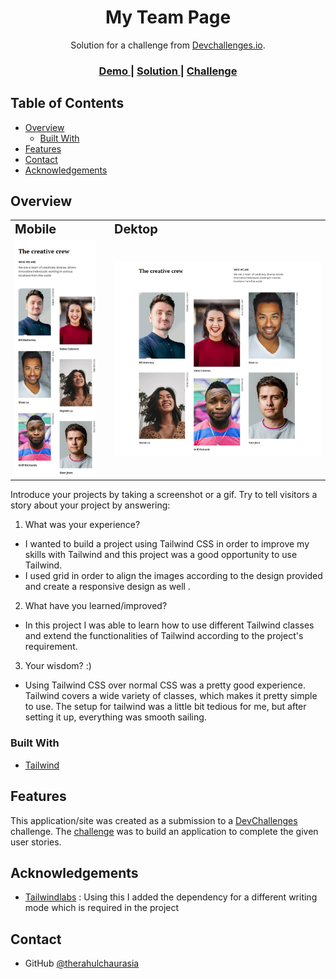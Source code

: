 <!-- Please update value in the {}  -->

<h1 align="center">My Team Page</h1>

<div align="center">
   Solution for a challenge from  <a href="http://devchallenges.io" target="_blank">Devchallenges.io</a>.
</div>

<div align="center">
  <h3>
    <a href="https://rc-my-team-master.netlify.app/">
      Demo
    </a>
    <span> | </span>
    <a href="https://github.com/therahulchaurasia/my-team-page-master">
      Solution
    </a>
    <span> | </span>
    <a href="https://devchallenges.io/challenges/hhmesazsqgKXrTkYkt0U">
      Challenge
    </a>
  </h3>
</div>

<!-- TABLE OF CONTENTS -->

## Table of Contents

- [Overview](#overview)
  - [Built With](#built-with)
- [Features](#features)
- [Contact](#contact)
- [Acknowledgements](#acknowledgements)

<!-- OVERVIEW -->

## Overview

<table>
<tr>
<td><b style="font-size:20px">Mobile</b></td>
<td><b style="font-size:20px">Dektop</b></td>
</tr>
<tr>
<td><img src="./public/screenshots/mobile-design.png" width="90%" /></td>
<td><img src="./public/screenshots/desktop-design.png"/></td>
</tr>
</table>

Introduce your projects by taking a screenshot or a gif. Try to tell visitors a story about your project by answering:

1. What was your experience?

- I wanted to build a project using Tailwind CSS in order to improve my skills with Tailwind and this project was a good opportunity to use Tailwind.
- I used grid in order to align the images according to the design provided and create a responsive design as well .

2. What have you learned/improved?

- In this project I was able to learn how to use different Tailwind classes and extend the functionalities of Tailwind according to the project's requirement.

3. Your wisdom? :)

- Using Tailwind CSS over normal CSS was a pretty good experience. Tailwind covers a wide variety of classes, which makes it pretty simple to use. The setup for tailwind was a little bit tedious for me, but after setting it up, everything was smooth sailing.

### Built With

<!-- This section should list any major frameworks that you built your project using. Here are a few examples.-->

- [Tailwind](https://tailwindcss.com/)

## Features

<!-- List the features of your application or follow the template. Don't share the figma file here :) -->

This application/site was created as a submission to a [DevChallenges](https://devchallenges.io/challenges) challenge. The [challenge](https://devchallenges.io/challenges/hhmesazsqgKXrTkYkt0U) was to build an application to complete the given user stories.

## Acknowledgements

<!-- This section should list any articles or add-ons/plugins that helps you to complete the project. This is optional but it will help you in the future. For exmpale -->

- [Tailwindlabs](https://github.com/tailwindlabs/tailwindcss/discussions/2494) : Using this I added the dependency for a different writing mode which is required in the project

## Contact

- GitHub [@therahulchaurasia](https://github.com/therahulchaurasia)
